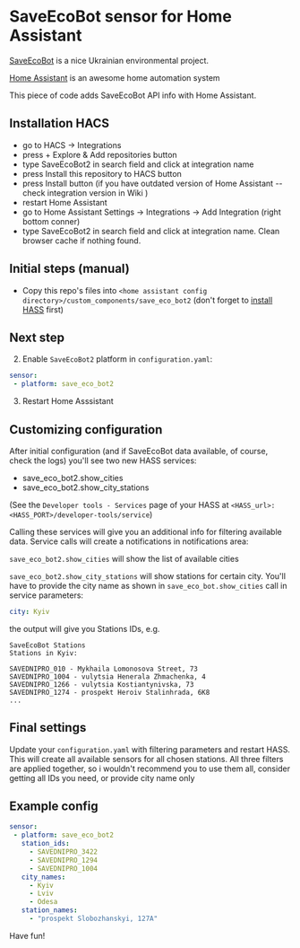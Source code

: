 # SaveEcoBot sensor for Home Assistant

[SaveEcoBot](https://www.saveecobot.com/en) is a nice Ukrainian environmental project.

[Home Assistant](https://www.home-assistant.io/) is an awesome home automation system

This piece of code adds SaveEcoBot API info with Home Assistant. 

## Installation HACS

- go to HACS -> Integrations
- press + Explore & Add repositories button
- type SaveEcoBot2 in search field and click at integration name
- press Install this repository to HACS button
- press Install button (if you have outdated version of Home Assistant -- check integration version in Wiki )
- restart Home Assistant
- go to Home Assistant Settings -> Integrations -> Add Integration (right bottom conner)
- type SaveEcoBot2 in search field and click at integration name. Clean browser cache if nothing found.


## Initial steps (manual)
- Copy this repo's files into `<home assistant config directory>/custom_components/save_eco_bot2` (don't forget to [install HASS](https://www.home-assistant.io/getting-started/) first)

## Next step

2.  Enable `SaveEcoBot2` platform in `configuration.yaml`:
```yaml
sensor:
 - platform: save_eco_bot2
```
3. Restart Home Asssistant

## Customizing configuration

After initial configuration (and if SaveEcoBot data available, of course, check the logs) you'll see two new HASS services:

- save_eco_bot2.show_cities
- save_eco_bot2.show_city_stations

(See the `Developer tools - Services` page of your HASS at `<HASS_url>:<HASS_PORT>/developer-tools/service`)

Calling these services will give you an additional info for filtering available data. Service calls will create a notifications in notifications area:

`save_eco_bot2.show_cities` will show the list of available cities

`save_eco_bot2.show_city_stations` will show stations for certain city. You'll have to provide the city name as shown in `save_eco_bot.show_cities` call in service parameters:
```yaml
city: Kyiv
```

the output will give you Stations IDs, e.g.

```
SaveEcoBot Stations
Stations in Kyiv:

SAVEDNIPRO_010 - Mykhaila Lomonosova Street, 73
SAVEDNIPRO_1004 - vulytsia Henerala Zhmachenka, 4
SAVEDNIPRO_1266 - vulytsia Kostiantynivska, 73
SAVEDNIPRO_1274 - prospekt Heroiv Stalinhrada, 6K8
...
```

## Final settings

Update your `configuration.yaml` with filtering parameters and restart HASS. This will create all available sensors for all chosen stations.
All three filters are applied together, so i wouldn't recommend you to use them all, consider getting all IDs you need, or provide city name only 

## Example config

```yaml
sensor:
 - platform: save_eco_bot2
   station_ids:
     - SAVEDNIPRO_3422
     - SAVEDNIPRO_1294
     - SAVEDNIPRO_1004
   city_names:
     - Kyiv
     - Lviv
     - Odesa
   station_names:
     - "prospekt Slobozhanskyi, 127A"
```

Have fun! 